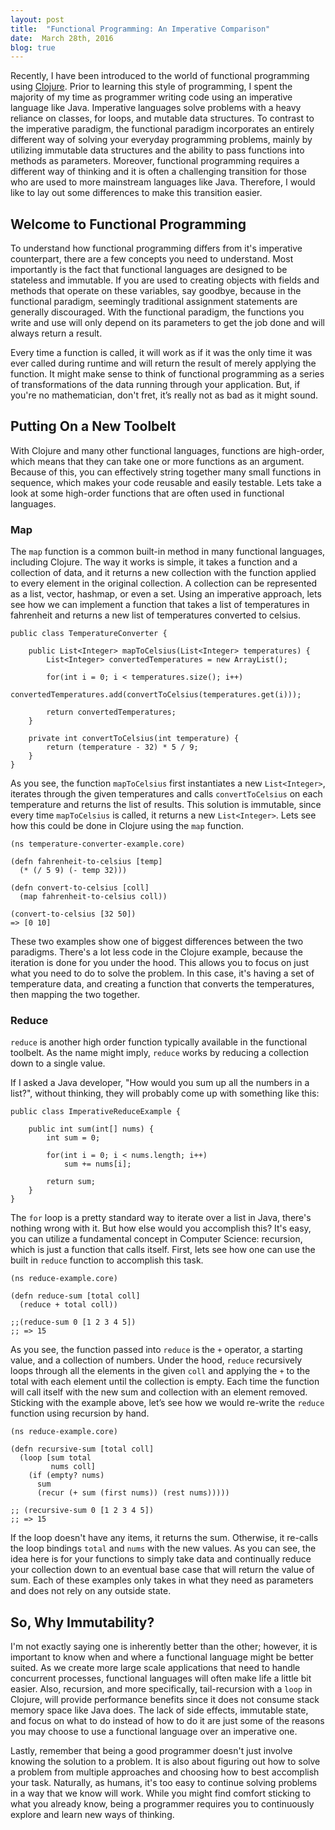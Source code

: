 ```yaml
---
layout: post
title:  "Functional Programming: An Imperative Comparison"
date:  March 28th, 2016
blog: true
---
```


Recently, I have been introduced to the world of functional programming using [Clojure](https://clojure.org/). Prior to learning this style of programming, I spent the majority of my time as programmer writing code using an imperative language like Java. Imperative languages solve problems with a heavy reliance on classes, for loops, and mutable data structures. To contrast to the imperative paradigm, the functional paradigm incorporates an entirely different way of solving your everyday programming problems, mainly by utilizing immutable data structures and the ability to pass functions into methods as parameters. Moreover, functional programming requires a different way of thinking and it is often a challenging transition for those who are used to more mainstream languages like Java. Therefore, I would like to lay out some differences to make this transition easier.

## Welcome to Functional Programming

To understand how functional programming differs from it's imperative counterpart, there are a few concepts you need to understand. Most importantly is the fact that functional languages are designed to be stateless and immutable. If you are used to creating objects with fields and methods that operate on these variables, say goodbye, because in the functional paradigm, seemingly traditional assignment statements are generally discouraged. With the functional paradigm, the functions you write and use will only depend on its parameters to get the job done and will always return a result.

Every time a function is called, it will work as if it was the only time it was ever called during runtime and will return the result of merely applying the function.  It might make sense to think of functional programming as a series of transformations of the data running through your application.  But, if you're no mathematician, don't fret, it’s really not as bad as it might sound.   

## Putting On a New Toolbelt

With Clojure and many other functional languages, functions are high-order, which means that they can take one or more functions as an argument. Because of this, you can effectively string together many small functions in sequence, which makes your code reusable and easily testable. Lets take a look at some high-order functions that are often used in functional languages.

### Map

The `map` function is a common built-in method in many functional languages, including Clojure. The way it works is simple, it takes a function and a collection of data, and it returns a new collection with the function applied to every element in the original collection. A collection can be represented as a list, vector, hashmap, or even a set. Using an imperative approach, lets see how we can implement a function that takes a list of temperatures in fahrenheit and returns a new list of temperatures converted to celsius.

    public class TemperatureConverter {

        public List<Integer> mapToCelsius(List<Integer> temperatures) {
            List<Integer> convertedTemperatures = new ArrayList();

            for(int i = 0; i < temperatures.size(); i++)
                convertedTemperatures.add(convertToCelsius(temperatures.get(i)));

            return convertedTemperatures;
        }

        private int convertToCelsius(int temperature) {
            return (temperature - 32) * 5 / 9;
        }
    }

As you see, the function `mapToCelsius` first instantiates a new `List<Integer>`, iterates through the given temperatures and calls `convertToCelsius` on each temperature and returns the list of results. This solution is immutable, since every time `mapToCelsius` is called, it returns a new `List<Integer>`. Lets see how this could be done in Clojure using the `map` function.

    (ns temperature-converter-example.core)

    (defn fahrenheit-to-celsius [temp]
      (* (/ 5 9) (- temp 32)))

    (defn convert-to-celsius [coll]
      (map fahrenheit-to-celsius coll))

    (convert-to-celsius [32 50])
    => [0 10]

These two examples show one of biggest differences between the two paradigms. There's a lot less code in the Clojure example, because the iteration is done for you under the hood. This allows you to focus on just what you need to do to solve the problem. In this case, it's having a set of temperature data, and creating a function that converts the temperatures, then mapping the two together.

### Reduce

`reduce` is another high order function typically available in the functional toolbelt. As the name might imply, `reduce` works by reducing a collection down to a single value.

If I asked a Java developer, "How would you sum up all the numbers in a list?", without thinking, they will probably come up with something like this:

    public class ImperativeReduceExample {

        public int sum(int[] nums) {
            int sum = 0;

            for(int i = 0; i < nums.length; i++)
                sum += nums[i];

            return sum;
        }
    }

The `for` loop is a pretty standard way to iterate over a list in Java, there's nothing wrong with it. But how else would you accomplish this? It's easy, you can utilize a fundamental concept in Computer Science: recursion, which is just a function that calls itself. First, lets see how one can use the built in `reduce` function to accomplish this task.

    (ns reduce-example.core)

    (defn reduce-sum [total coll]
      (reduce + total coll))

    ;;(reduce-sum 0 [1 2 3 4 5])
    ;; => 15

As you see, the function passed into `reduce` is the `+` operator, a starting value, and a collection of numbers.  Under the hood, `reduce` recursively loops through all the elements in the given `coll` and applying the `+` to the total with each element until the collection is empty. Each time the function will call itself with the new sum and collection with an element removed. Sticking with the example above, let’s see how we would re-write the `reduce` function using recursion by hand.

    (ns reduce-example.core)

    (defn recursive-sum [total coll]
      (loop [sum total
             nums coll]
        (if (empty? nums)
          sum
          (recur (+ sum (first nums)) (rest nums)))))

    ;; (recursive-sum 0 [1 2 3 4 5])
    ;; => 15

If the loop doesn't have any items, it returns the sum. Otherwise, it re-calls the loop bindings `total` and `nums` with the new values. As you can see, the idea here is for your functions to simply take data and continually reduce your collection down to an eventual base case that will return the value of sum. Each of these examples only takes in what they need as parameters and does not rely on any outside state.

## So, Why Immutability?

I'm not exactly saying one is inherently better than the other; however, it is important to know when and where a functional language might be better suited. As we create more large scale applications that need to handle concurrent processes, functional languages will often make life a little bit easier. Also, recursion, and more specifically, tail-recursion with a `loop` in Clojure, will provide performance benefits since it does not consume stack memory space like Java does. The lack of side effects, immutable state, and focus on what to do instead of how to do it are just some of the reasons you may choose to use a functional language over an imperative one.

Lastly, remember that being a good programmer doesn't just involve knowing the solution to a problem. It is also about figuring out how to solve a problem from multiple approaches and choosing how to best accomplish your task. Naturally, as humans, it's too easy to continue solving problems in a way that we know will work. While you might find comfort sticking to what you already know, being a programmer requires you to continuously explore and learn new ways of thinking.
